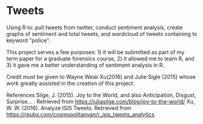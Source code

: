 # Tweets
Using R to: pull tweets from twitter, conduct sentiment analysis, create graphs of sentiment and total tweets, and wordcloud of tweets containing to keyword "police".

This project serves a few purposes: 1) it will be submitted as part of my term paper for a graduate forensics course, 2) it allowed me to learn R, and 3) it gave me a better understanding of sentiment analysis in R.

Credit must be given to Wayne Weiai Xu(2016) and Julie Sigle (2015) whose work greatly assisted in the creation of this project.


References
Silge, J. (2015). Joy to the World, and also Anticipation, Disgust, Surprise... . Retrieved from https://juliasilge.com/blog/joy-to-the-world/
Xu, W. W. (2016). Analyze ISIS Tweets. Retrieved from https://rpubs.com/cosmopolitanvan/r_isis_tweets_analytics
